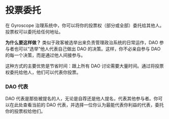 # 投票委托

在 Gyroscope 治理系统中，你可以将你的投票权（部分或全部）委托给其他人。投票权可以委托给任何地址。

**为什么要这样做？** 类似于政客被选举出来负责管理政治系统的日常运作，DAO 参与者也可以“选举”他人代表自己做出 DAO 的决策。这样，你不必亲自参与 DAO 的每一个决策，而是通过他人间接参与。

这种方式的主要优势是节省时间：跟上所有 DAO 讨论需要大量时间。通过将投票权委托给他人，他们可以代表你投票。

### DAO 代表

DAO 代表是那些被提名的人，无论是自荐还是他人提名，代表其他参与者。你可以在此处查看当前的 DAO 代表，并选择一位你认为最能代表你利益的代表，委托你的投票权给他们。
